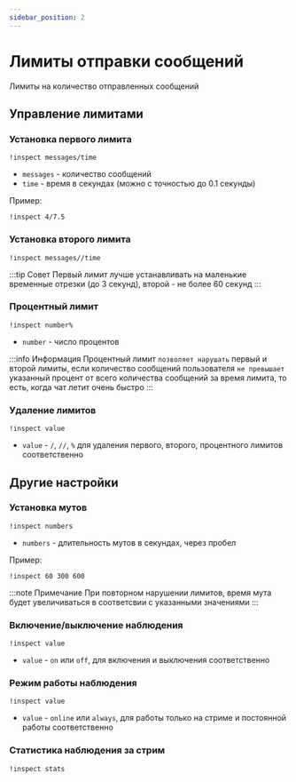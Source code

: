 ```yaml
---
sidebar_position: 2
---
```


# Лимиты отправки сообщений

Лимиты на количество отправленных сообщений

## Управление лимитами

### Установка первого лимита
`!inspect messages/time`
- `messages` - количество сообщений
- `time` - время в секундах (можно с точностью до 0.1 секунды)

Пример:
```
!inspect 4/7.5
```

### Установка второго лимита
`!inspect messages//time`

:::tip Совет
Первый лимит лучше устанавливать на маленькие временные отрезки (до 3 секунд), второй - не более 60 секунд
:::

### Процентный лимит
`!inspect number%`
- `number` - число процентов

:::info Информация
Процентный лимит `позволяет нарушать` первый и второй лимиты, если количество сообщений пользователя `не превышает` указанный процент от всего количества сообщений за время лимита, то есть, когда чат летит очень быстро
:::

### Удаление лимитов
`!inspect value`
- `value` - `/`, `//`, `%` для удаления первого, второго, процентного лимитов соответственно

## Другие настройки

### Установка мутов
`!inspect numbers`
- `numbers` - длительность мутов в секундах, через пробел

Пример:
```
!inspect 60 300 600
```

:::note Примечание
При повторном нарушении лимитов, время мута будет увеличиваться в соответсвии с указанными значениями
:::

### Включение/выключение наблюдения
`!inspect value`
- `value` - `on` или `off`, для включения и выключения соответственно

### Режим работы наблюдения
`!inspect value`
- `value` - `online` или `always`, для работы только на стриме и постоянной работы соответственно

### Статистика наблюдения за стрим
`!inspect stats`